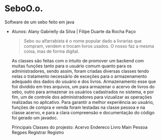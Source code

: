 # SeboO.o.
 Software de um sebo feito em java
- Alunos: Alany Gabrielly da Silva |
         Filipe Duarte da Rocha Paço
         
    >Sebo ou alfarrabista é o nome popular dado a livrarias que compram, vendem e trocam livros usados.
    O nosso faz a mesma coisa, mas de forma digital.
    
    As classes são feitas com o intuito de promover um backend com muitas funções tanto para o usuário comum quanto para os administradores, sendo assim, foram criadas diversas classes tendo nelas o tratamento necessário de exceções para o armazenamento adequado dos dados do usuário e dos livros.
    Armazenamento esse que foii dividido em tres arquivos, um para armazenar o acervo de livros do sebo, outro para armazenar os usuários cadastrados no sistema, e por fim, um de controle dos administradores para vizualizar as operações realizadas no aplicativo.
   Para garantir a melhor experiência ao usuário, funções de compra e venda foram testadas na classe pessoa e na classe acervo, e para a clara compreensão e documentação do código foi gerado um javadoc.
   
  Principais Classes do projesto:
   Acervo
Endereco
Livro
Main
Pessoa
Regpes
Registrar
Registro
 
         
         
         
